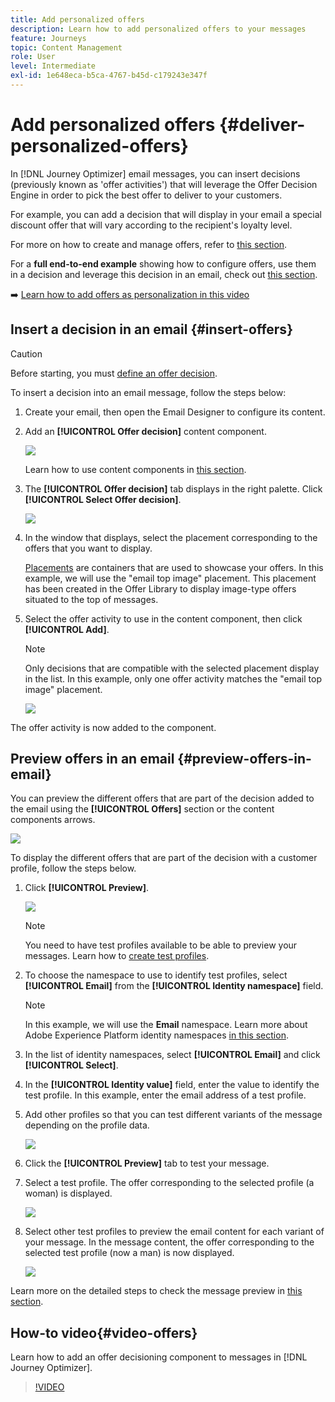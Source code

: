 ```yaml
---
title: Add personalized offers
description: Learn how to add personalized offers to your messages
feature: Journeys
topic: Content Management
role: User
level: Intermediate
exl-id: 1e648eca-b5ca-4767-b45d-c179243e347f
---
```

# Add personalized offers {#deliver-personalized-offers}

In [!DNL Journey Optimizer] email messages, you can insert decisions (previously known as 'offer activities') that will leverage the Offer Decision Engine in order to pick the best offer to deliver to your customers.

For example, you can add a decision that will display in your email a special discount offer that will vary according to the recipient's loyalty level.

For more on how to create and manage offers, refer to [this section](../offers/get-started/starting-offer-decisioning.md).

For a **full end-to-end example** showing how to configure offers, use them in a decision and leverage this decision in an email, check out [this section](../offers/offers-e2e.md#insert-decision-in-email).

➡️ [Learn how to add offers as personalization in this video](#video-offers)

## Insert a decision in an email {#insert-offers}

>[!CAUTION]
>
>Before starting, you must [define an offer decision](../offers/offer-activities/create-offer-activities.md).

To insert a decision into an email message, follow the steps below:

1. Create your email, then open the Email Designer to configure its content.

1. Add an **[!UICONTROL Offer decision]** content component.

    ![](assets/deliver-offer-component.png)

    Learn how to use content components in [this section](content-components.md).

1. The **[!UICONTROL Offer decision]** tab displays in the right palette. Click **[!UICONTROL Select Offer decision]**.

    ![](assets/deliver-offer-tab.png)

1. In the window that displays, select the placement corresponding to the offers that you want to display.

    [Placements](../offers/offer-library/creating-placements.md) are containers that are used to showcase your offers. In this example, we will use the "email top image" placement. This placement has been created in the Offer Library to display image-type offers situated to the top of messages.

1. Select the offer activity to use in the content component, then click **[!UICONTROL Add]**.

    >[!NOTE]
    >
    >Only decisions that are compatible with the selected placement display in the list. In this example, only one offer activity matches the "email top image" placement.

    ![](assets/deliver-offer-placement.png)

The offer activity is now added to the component.
    

## Preview offers in an email {#preview-offers-in-email}

You can preview the different offers that are part of the decision added to the email using the **[!UICONTROL Offers]** section or the content components arrows.

![](assets/deliver-offer-preview.png)

To display the different offers that are part of the decision with a customer profile, follow the steps below.

1. Click **[!UICONTROL Preview]**.

    ![](assets/deliver-offer-preview-button.png)

    >[!NOTE]
    >
    >You need to have test profiles available to be able to preview your messages. Learn how to [create test profiles](../segment/creating-test-profiles.md).

1. To choose the namespace to use to identify test profiles, select **[!UICONTROL Email]** from the **[!UICONTROL Identity namespace]** field.

    >[!NOTE]
    >
    >In this example, we will use the **Email** namespace. Learn more about Adobe Experience Platform identity namespaces [in this section](../segment/get-started-identity.md).

1. In the list of identity namespaces, select **[!UICONTROL Email]** and click **[!UICONTROL Select]**.

1. In the **[!UICONTROL Identity value]** field, enter the value to identify the test profile. In this example, enter the email address of a test profile.

    <!--For example enter smith@adobe.com and click the **[!UICONTROL Add profile]** button.-->

1. Add other profiles so that you can test different variants of the message depending on the profile data.

    ![](assets/deliver-offer-test-profiles.png)

1. Click the **[!UICONTROL Preview]** tab to test your message.

1. Select a test profile. The offer corresponding to the selected profile (a woman) is displayed.

    ![](assets/deliver-offer-test-profile-female-preview.png)

1. Select other test profiles to preview the email content for each variant of your message. In the message content, the offer corresponding to the selected test profile (now a man) is now displayed.

    ![](assets/deliver-offer-test-profile-male-preview.png)

Learn more on the detailed steps to check the message preview in [this section](#preview-your-messages).

## How-to video{#video-offers}

Learn how to add an offer decisioning component to messages in [!DNL Journey Optimizer].

>[!VIDEO](https://video.tv.adobe.com/v/334088?quality=12)

